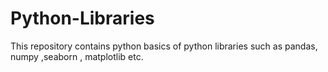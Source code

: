 # Python-Libraries
This repository  contains python basics of python libraries such as pandas, numpy ,seaborn , matplotlib etc.

